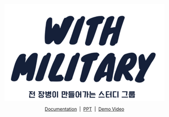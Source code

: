 <p align="center"><a href="#">
<img src="https://github.com/SungjunIm/feature/blob/main/images/LOGO_5.PNG"></a> 
</p>
<p align="center">
    <a href="https://docs.codesquare.space">Documentation</a>&nbsp;&nbsp;|&nbsp;&nbsp;<a href="https://github.com/osamhack2020/WEB_CodeSquare_AmongUs/tree/master/PPT">PPT</a>&nbsp;&nbsp;|&nbsp;&nbsp;<a href="https://youtu.be/ilhsXxxd2V0">Demo Video</a>

</p>
